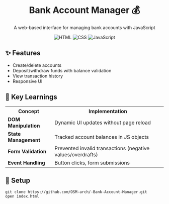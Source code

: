 <h1 align="center">Bank Account Manager 💰</h1>
<p align="center">A web-based interface for managing bank accounts with JavaScript</p>

<div align="center">
  <img src="https://img.shields.io/badge/HTML5-E34F26?style=for-the-badge&logo=html5&logoColor=white" alt="HTML">
  <img src="https://img.shields.io/badge/CSS3-1572B6?style=for-the-badge&logo=css3&logoColor=white" alt="CSS">
  <img src="https://img.shields.io/badge/JavaScript-F7DF1E?style=for-the-badge&logo=javascript&logoColor=black" alt="JavaScript">
</div>

<h2>✨ Features</h2>
<ul>
  <li>Create/delete accounts</li>
  <li>Deposit/withdraw funds with balance validation</li>
  <li>View transaction history</li>
  <li>Responsive UI</li>
</ul>

<h2>🧠 Key Learnings</h2>
<table>
  <tr>
    <th>Concept</th>
    <th>Implementation</th>
  </tr>
  <tr>
    <td><strong>DOM Manipulation</strong></td>
    <td>Dynamic UI updates without page reload</td>
  </tr>
  <tr>
    <td><strong>State Management</strong></td>
    <td>Tracked account balances in JS objects</td>
  </tr>
  <tr>
    <td><strong>Form Validation</strong></td>
    <td>Prevented invalid transactions (negative values/overdrafts)</td>
  </tr>
  <tr>
    <td><strong>Event Handling</strong></td>
    <td>Button clicks, form submissions</td>
  </tr>
</table>

<h2>🚀 Setup</h2>
<pre><code>git clone https://github.com/OSM-arch/-Bank-Account-Manager.git
open index.html</code></pre>
